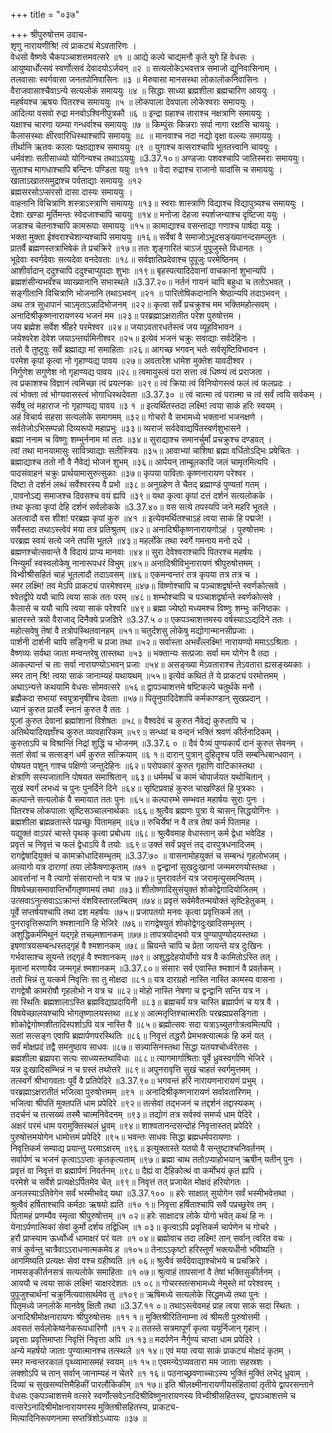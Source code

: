 +++
title = "०३७"

+++
श्रीपुरुषोत्तम उवाच-  
शृणु नारायणीश्रि! त्वं प्राकट्यं मेऽवतारिणः ।  
वेधसो वैष्णवे चैकपञ्चाशत्तमवत्सरे ॥१ ॥
आद्ये कल्पे चाद्यमनौ कृते युगे हि वेधसः ।  
आयुष्यार्धोत्सवं स्वर्णोत्सवं देवादयोऽर्जयन् ॥२ ॥
सत्यलोकेऽभवत्तत्र समाजो द्युनिवासिनाम् ।  
तलवासाः स्वर्गवासा जनतपोनिवासिनः ॥३ ॥
मेरुवासा मानसस्था लोकालोकनिवासिनः ।  
वैराजवासाश्चैवाऽन्ये सत्यलोकं समाययुः ॥४ ॥
सिद्धाः साध्या ब्रह्मशीला ब्रह्मचारिण आययुः ।  
महर्षयश्च ऋषयः पितरश्च समाययुः ॥५ ॥
लोकपाला देवपाला लोकेश्वराः समाययुः ।  
आदित्या वसवो रुद्रा मनवोऽश्विनीपुत्रकौ ॥६ ॥
इन्द्रा ग्रहाश्च ताराश्च नक्षत्राणि समाययुः ।  
यक्षाश्च चारणा याम्या गन्धर्वाश्च समाययुः ॥७ ॥
किम्पुंसः किन्नराः सर्पा नागा रक्षांसि चाययुः ।  
कैलासस्थाः क्षीरवारिधिस्थाश्चापि समाययुः ॥८ ॥
मानवाश्च नदा नद्यो वृक्षा वल्ल्यः समाययुः ।  
तीर्थानि ऋतवः कालाः पक्षाद्याश्च समाययुः ॥९ ॥
युगाश्च वत्सराश्चापि भूततत्त्वानि चाययुः ।  
धर्मवंशाः सतीसाध्व्यो योगिन्यश्च तथाऽऽययुः ॥3.37.१०॥
अण्डजाः पशवश्चापि जातिस्मराः समाययुः।  
सुताश्च मागधाश्चापि बन्दिनः पण्डिता ययुः ॥११ ॥
वेदा रुद्राश्च राजानो यादांसि च समाययुः ।  
खाताऽखातसमुद्राश्च पर्वताद्याः समाययुः ॥१२  
ब्रह्मसरसोऽप्सरसो दासा दास्यः समाययुः ।  
वाहनानि विचित्राणि शस्त्राऽस्त्राणि समाययुः ॥१३॥
स्वराः शास्त्राणि विद्याश्च विद्यापुत्र्यश्च समाययुः ।  
देशाः खण्डा मूर्तिमन्तः स्वेदजाश्चापि चाययुः ॥१४॥
मनोजा देहजा स्पर्शजन्याश्च दृष्टिजा ययुः ।  
जडाश्च चेतनाश्चापि कामरूपाः समाययुः ॥१५॥
कामाद्याश्च वसन्ताद्या गणाश्च पार्षदा ययुः ।  
भक्ता मुक्ता ईश्वराश्चेशान्यश्चापि समाययुः ॥१६॥
सर्वेषां वै समाजोऽभूदसङ्ख्यानन्दसम्प्लुतः ।  
प्रातर्वै ब्रह्मणस्तत्राभिषेकं ते प्रचक्रिरे ॥१७॥
ततः शृङ्गारितं चाऽजं पुपूजुस्ते विधानतः ।  
भूदेवाः स्वर्गदेवाः सत्यदेवा वनदेवताः ॥१८॥
सर्वज्ञातिप्रदेवाश्च पुपूजुः परमेष्ठिनम् ।  
आशीर्वादान् ददुश्चापि ददुश्चाप्युपदाः शुभाः ॥१९॥
बृहस्पत्यादिदेवानां वाचकानां शुभान्यपि ।  
ब्रह्मशंसीन्यभवँश्च व्याख्यानानि सभास्थले ॥3.37.२०॥
नर्तनं गायनं चापि बहुधा च ततोऽभवत् ।  
सङ्गीतानि विचित्राणि भोजनानि तथाऽभवन् ॥२१ ॥
पारितोषिकदानानि श्रेष्ठान्यपि तदाऽभवन् ।  
अथ तत्र सुधापानं चाऽमृताऽन्नादिभोजनम् ॥२२॥
कृत्वा सर्वे प्रचक्रुश्च मम भक्तिमहोत्सवम् ।  
अनादिश्रीकृष्णनारायणस्य भजनं मम ॥२३॥
परब्रह्माऽक्षरातीत परेश पुरुषोत्तम ।  
जय ब्रह्मेश सर्वेश श्रीहरे परमेश्वर ॥२४॥
जयाऽवतारधर्तस्त्वं जय व्यूहविभावन ।  
जयेश्वरेश देवेश जयाऽन्तर्यामिनीश्वर ॥२५॥
इत्येवं भजनं चक्रुः सवाद्याः सर्वदेहिनः ।  
ततो वै तुष्टुवुः सर्वे ब्रह्माद्या मां समाहिताः ॥२६॥
आगच्छ भगवन् भर्तः सर्वसृष्टिविभावन ।  
परमेश कृपां कृत्वा नो गृहाण्यद्य पावय ॥२७॥
अवतारेश धामेश मुक्तेश यावदीश्वर ।  
निर्गुणेश सगुणेश नो गृहाण्यद्य पावय ॥२८॥
त्वमायुस्त्वं परा सत्ता त्वं धिष्ण्यं त्वं प्रराजता ।  
त्व प्रकाशश्च विज्ञानं त्वमिच्छा त्वं प्रयत्नकः ॥२९॥
त्वं क्रिया त्वं विनियोगस्त्वं फलं त्वं फलप्रदः ।  
त्वं भोक्ता त्वं भोग्यवासस्त्वं भोगाधिस्थदेवता ॥3.37.३० ॥
त्वं चात्मा त्वं परात्मा च त्वं सर्वं त्वयि सर्वकम् ।  
सर्वेषु त्वं महाराज नो गृहाण्यद्य पावय ॥३ १ ॥
इत्यर्थितस्तदा लक्ष्मि! त्वया साकं हरिः स्वयम् ।  
अहं विचार्य सहसा सत्यलोके समागमम् ॥३२॥
गोचरो वै सभामध्ये भक्तानां भजनक्षणे ।  
सर्वतेजोऽभिसम्पन्नो दिव्यरूपो महाप्रभुः ॥३३॥
व्यराजं सर्वदेवाद्यर्पितस्वर्णशुभासने ।  
ब्रह्मा ननाम च विष्णुः शम्भुर्ननाम मां ततः ॥३४॥
सुराद्याश्च समानर्चुर्मां प्रचक्रुश्च दण्डवत् ।  
त्वां तथा मानयामासुः सावित्र्याद्याः सतीस्त्रियः ॥३५॥
आवाभ्यां चाशिषा ब्रह्मा वर्धितोऽद्भिः प्रषेचितः ।  
ब्रह्माद्याश्च ततो नौ वै नैवेद्यं भोजनं शुभम् ॥३६॥
आर्पयन् ताम्बूलकादि जलं चामृतमित्यपि ।  
पादसंवाहनं चक्रुः प्रार्थयामासुरुत्सुकाः ॥३७॥
कृपया पाविताः कृष्णनारायण परेश्वर ।  
दिष्टा ते दर्शनं लब्धं सर्वेश्वरस्य वै प्रभो ॥३८॥
अनुग्रहेण ते चैतद् ब्रह्माण्डं पुण्यतां गतम् ।  
,पावनोऽद्य समाजश्च दिवसश्च वयं ह्यपि ॥३९॥
यथा कृत्वा कृपां दत्तं दर्शनं सत्यलोकके ।  
तथा कृत्वा कृपां देहि दर्शनं सर्वलोकके ॥3.37.४०॥
वस सत्ये तपस्यपि जने महरि भूतले ।  
अतत्वादौ वस शीश! परब्रह्म कृपां कुरु ॥४१ ॥
इत्येवमर्थितश्चाऽहं त्वया साकं हि पद्मजे! ।  
सर्वैस्तदा तथाऽस्त्वेवं मया तत्र प्रतिश्रुतम् ॥४२॥
अनादिश्रीकृष्णनारायणोऽहं । पुरुषोत्तमः ।  
परब्रह्म स्वयं सत्ये जने तपसि भूतले ॥४३॥
महर्लोके तथा स्वर्गे गमनाय मनो दधे ।  
ब्रह्मणश्चोत्सवान्ते वै विदायं प्राप्य मानवाः ॥४४॥
सुरा देवेश्वराश्चापि पितरश्च महर्षयः ।  
निन्युर्मां स्वस्वलोकेषु नानारूपधरं विभुम् ॥४५॥
अनादिश्रीविभुनारायणं श्रीपुरुषोत्तमम् ।  
विभ्वीश्रीसहितं चाहं भूतलादौ तदाऽवसम् ॥४६॥
एकमन्वन्तरं तत्र कृपया तत्र तत्र च ।  
स्मर लक्ष्मि! तव मेऽपि प्राकट्यं पारमेश्वरम् ॥४७॥
विष्णोश्चापि च पञ्चाशद्वर्षान्ते स्वर्णकोत्सवे ।  
श्वेतद्वीपे ययौ चापि त्वया साकं ततः परम् ॥४८॥
शम्भोश्चापि च पञ्चाशद्वर्षान्ते स्वर्णकोत्सवे ।  
कैलासे च ययौ चापि त्वया साकं परेश्वरि ॥४९॥
ब्रह्मा ज्येष्ठो मध्यमश्च विष्णुः शम्भुः कनिष्ठकः ।  
भ्रातरस्ते त्रयो वैराजाद् दिनैक्ये प्रजज्ञिरे ॥3.37.५ ०॥
एकपञ्चाशत्तमस्य वर्षस्याऽऽद्यदिने ततः ।  
महोत्सवेषु तेषां वै तत्रोपस्थितवानहम् ॥५१॥
चतुर्दशसु लोकेषु मद्योगान्मानसीप्रजाः ।  
पार्शनी दार्शनी चापि सङ्गिनी च प्रजा तथा ॥५२॥
सर्वास्ता अभवँल्लक्ष्मि! नारायण्यो ममाऽऽश्रिताः ।  
वैष्णव्यः सर्वथा जाता मन्वन्तरेषु तास्तथा ॥५३ ॥
भक्तान्यः सत्प्रजाः सर्वा मम योगेन वै तदा ।  
आकल्पान्तं च ताः सर्वा नारायण्योऽभवन् प्रजाः ॥५४॥
असङ्ख्या मेऽवताराश्च तेऽवतारा ह्यसङ्ख्यकाः ।  
स्मर तान् श्रि! त्वया साकं जानाम्यहं यथायथम् ॥५५॥
इत्येवं कथितं ते ये प्राकट्यं परमोत्तमम् ।  
अथाऽन्यत्ते कथयामि वेधसः सोमवत्सरे ॥५६॥
द्वापञ्चाशत्तमे षष्टिकल्पे चतुर्थके मनौ ।  
ब्रह्मैकदा सभायां स्वपुत्रानृषींश्च देवताः ॥५७॥
पितॄनुपादिदेशापि कर्मकाण्डान् सुखप्रदान् ।  
ध्यानं कुरुत प्रातर्वै स्नानं कुरुत वै ततः ।  
पूजां कुरुत देवानां ब्रह्मांशानां विशेषतः ॥५८॥
वैश्वदेवं च कुरुत नैवेद्यं कुरुतापि च ।  
अतिथेयादियज्ञाँश्च कुरुत व्यावहारिकम् ॥५९॥
सन्ध्यां च वन्दनं भक्तिं श्रवणं कीर्तनादिकम् ।  
कुरुताऽपि च विश्रान्तिं निद्रां शुद्धिं च भोजनम् ॥3.37.६ ० ॥
दैवं पैत्र्यं पुण्यकार्यं दानं कुरुत सेवनम् ।  
सतां सेवां च सत्सङ्गं धर्मं कुरुत सत्क्रियाम् ॥६ १॥
दारान् पुत्रान् दुहितॄश्च पतिं सम्बन्धिबान्धवान् ।  
पोषयत पशून् गाश्च पक्षिणो जन्तुदेहिनः ॥६२॥
परोपकारं कुरुत गृहाणि वाटिकास्तथा ।  
क्षेत्राणि सस्यजातानि पोषयत समाश्रितान् ॥६३॥
धर्ममर्थं च कामं चोपार्जयत यथोचितान् ।  
सुखं स्वर्गं लभध्वं च पुनः पुनर्दिने दिने ॥६४॥
सृष्टिप्रवाहं कुरुत चाखण्डितं हि पुत्रकाः ।  
कल्पान्ते सत्यलोकं वै समायात ततः पुनः ॥६५॥
कल्पारम्भे सम्भवत महार्षयः सुराः पुनः ।  
पितरश्च लोकपालाः सृष्टिसञ्चालनार्थकाः ॥६६॥
श्रुत्वैव ब्रह्मणः पुत्रा ये चासन् सिद्धयोगिनः ।  
ब्रह्मशीला ब्रह्मव्रतास्ते पप्रच्छुः पितामहम् ॥६७॥
रुचिर्येषां न वै तत्र तेषां कर्म पितामह ।  
यद्युक्तं वाऽपरं चास्ते पृथक् कृत्वा प्रबोधय ॥६८॥
श्रुत्वैवमाह वेधास्तान् कर्म द्वेधा भवेदिह ।  
प्रवृत्तं च निवृत्तं च फलं द्वेधाऽपि वै तयोः ॥६९॥
उक्तं सर्वं प्रवृत्तं तद् दारपुत्रधनादिजम् ।  
रागद्वेषादियुक्तं च कामक्रोधादिसम्भृतम् ॥3.37.७० ॥
वासनामोहयुक्तं च सम्बन्धं गृहलोभजम् ।  
अत्यागो यत्र दाराणां तया लोकैषणाकृताम् ॥७१ ॥
द्वन्द्वानां सुखदुःखानां जन्ममरणयोस्तथा ।  
आवर्त्तानां न वै त्यागो संसारान्तो न यत्र च ॥७२॥
पुनरावर्तनं यत्र जरामृत्युसमन्वितम् ।  
विषयेच्छासमावाप्तिर्भोगतृष्णामयं तथा ॥७३॥
शीतोष्णादिसुसंयुक्तं शोकोद्वेगादियोजितम् ।  
उत्सवाऽनुत्सवाऽऽक्रान्तं वंशविस्तारलम्बितम् ॥७४॥
प्रवृत्तं सर्वमेवैतन्मयोक्तं सृष्टिहेतुकम् ।  
पूर्वे सप्तर्षयश्चापि तथा दश महर्षयः ॥७५॥
प्रजापतयो मनवः कृत्वा प्रवृत्तिकर्म तत् ।  
पुनरावृत्तिरूपाणि श्मशानानि हि भेजिरे ॥७६॥
रागद्वेषयुतं शोकोद्वेगदुःखादिसम्भृतम् ।  
अशुद्धिकर्ममिथुनं यद्गृहे तच्छ्मशानकम् ॥७७॥
तापत्रयोद्भवो यत्र पुण्यापुण्योदयस्तथा ।  
इषणात्रयसम्बन्धस्तद्गृहं वै श्मशानकम् ॥७८॥
म्रियन्ते चापि च प्रेता जायन्ते यत्र दुःखिनः ।  
गर्भवासाश्च सूयन्ते तद्गृहं वै श्मशानकम् ॥७९॥
अशुद्धदेहयोर्योगो यत्र वै कामितोऽस्ति तत् ।  
मृतानां मरणायैव जन्मगृहं श्मशानकम् ॥3.37.८०॥
संसारः सर्व एवास्ति श्मशानं वै प्रवर्तकम् ।  
ततो भिन्नं तु यत्कर्म निवृत्तिः सा तु मोक्षदा ॥८१॥
यत्र दारग्रहो नास्ति नास्ति कामस्य वासना ।  
रागद्वेषौ कामरोषौ गृहलोभो न यत्र च ॥८२॥
मोहो नास्ति नेषणा च द्वन्द्वानि सन्ति यत्र न ।  
सा स्थितिः ब्रह्मशालाऽस्ति ब्रह्मविद्याप्रदायिनी ॥८३॥
ब्रह्मचर्यं यत्र चास्ति ब्रह्मार्पणं च यत्र वै ।  
विषयेच्छालयश्चापि भोगतृष्णालयस्तथा ॥८४॥
आत्मतृप्तिश्चात्मरतिः परब्रह्मप्रसङ्गिता ।  
शोकोद्वेगोष्णशीतादिस्पर्शाऽपि यत्र नास्ति वै ॥८५॥
ब्रह्मोत्सवः सदा यत्राऽच्युतगोत्रत्वमित्यपि ।  
सतां सत्सङ्ग एवापि ब्रह्मार्पणपरस्थितिः ॥८६॥
निवृत्तं तद्धरौ प्रेमभक्त्यात्मकं हि कर्म यत् ।  
सर्वं मोक्षप्रदं तद्वै समनुष्ठाय साधवः ॥८७॥
सन्न्यासिनस्तथा सिद्धा यतयश्चोर्ध्वरेतसः ।  
ब्रह्मशीला ब्रह्मपरा सत्यः साध्व्यस्तथाविधाः ॥८८॥
त्यागमार्गाश्रिताः पूर्वे ध्रुवस्वर्गाणि भेजिरे ।  
यन्न दुःखादिसम्भिन्नं न च ग्रस्तं तथोत्तरे ॥८९॥
अपुनरावृत्ति सुखं चाहतं स्वर्गमुत्तमम् ।  
तत्स्वर्गं श्रीभागवताः पूर्वे वै प्रतिपेदिरे ॥3.37.९०॥
भगवन्तं हरिं नारायणनारायणं प्रभुम् ।  
परब्रह्माऽक्षरातीतं भजित्वा पुरुषोत्तमम् ॥९१ ॥
अनादिश्रीकृष्णनारायणं सर्वावतारिणम् ।  
भजित्वा श्रीपतिं मुक्तपतिं धाम प्रपेदिरे ॥९२॥
तत्सेवां तद्भजनं च तद्दर्शनं तद्दास्यकम् ।  
तदर्चनं च तत्सख्यं तस्मै चात्मनिवेदनम् ॥९३॥
तद्योगं तत्र सर्वस्वं समर्प्य धाम पेदिरे ।  
अक्षरं परमं धाम परामुक्तिस्थलं ध्रुवम् ॥९४॥
शाश्वतानन्दसन्दोहं निवृत्तास्तत् प्रपेदिरे ।  
पुरुषोत्तमयोगेन धामोत्तमं प्रपेदिरे ॥९५॥
भवन्तः साधवः सिद्धा ब्रह्मधर्मपरायणाः ।  
निवृत्तिकर्म सम्पाद्य प्रयान्तु परमाऽक्षरम् ॥९६॥
इत्युक्तास्ते यतयो वै सन्तुष्टाश्चनिवर्तनम् ।  
सर्वार्पणं च भजनं कृत्वाऽऽप्ताः कृतकृत्यताम् ॥९७॥
ब्रह्मा चाथ ततोऽप्याहोभयान् ऋषीन् यतीन् पुनः ।  
प्रवृत्तं वा निवृत्तं वा ब्रह्मार्पणं निवर्तनम् ॥९८॥
दैह्यं वा दैहिकोत्थं वा कर्मोभयं कृतं ह्यपि ।  
परमेशे च सर्वेशे प्रत्यक्षेऽर्पितमेव चेत् ॥९९॥
निवृत्तं तत् प्रजायेत मोक्षदं हरियोगतः ।  
अनलस्याऽतिवेगेन सर्वं भस्मीभवेद् यथा ॥3.37.१०० ॥
हरेः साक्षात् सुयोगेन सर्वं भस्मीभवेत्तथा ।  
श्रुत्वैवं हर्षिताश्चापि कर्मठाः ऋषयो ह्यति ॥१० १॥
निवृत्ता हर्षिताश्चापि सर्वे पप्रच्छुरेव तम् ।  
पितामहं प्रणम्यैव स्मृत्वा श्रीपुरुषोत्तम् ॥१ ०२॥
हरेः साक्षादत्र लोके योगो भवेत् कथं हि नः ।  
येनाऽर्पणात्मिकां सेवां कुर्मो दर्शय तद्विधिम् ॥१ ०३॥
कृत्वाऽपि प्रवृत्तिकर्म चार्पणेन च गोचरे ।  
हरौ प्राप्स्याम ऊर्ध्वोर्ध्वं धामाक्षरं परं यतः ॥१ ०४॥
ब्रह्मोवाच तदा लक्ष्मि! तान् सर्वान् त्वरित वचः ।  
सत्रं कुर्वन्तु चात्रैवाऽऽराधनात्मकमेव ह ॥१०५॥
तेनाऽऽकृष्टो हरिस्तूर्णं भक्त्यधीनो भविष्यति ।  
आगमिष्यति प्रत्यक्षः सेवां वश्च ग्रहीष्यति ॥१ ०६॥
श्रुत्वैवं सर्वदेवाद्याश्चोभये च प्रचक्रिरे ।  
नामसङ्कीर्तनसत्रं सत्यलोके समाहिताः ॥१ ०७॥
श्रुत्वाहं तापसानां वै तेषां भक्तिसुकीर्तनम् ।  
आययौ च त्वया साकं लक्ष्मि! चाक्षरदेशतः ॥१ ०८॥
गोचरस्तत्सभामध्ये नेमुस्ते मां परेश्वरम् ।  
पुपूजुश्चार्थनां चक्रुर्नित्यवासार्थमेव तु ॥१०९॥
ऋषिमध्ये सत्यलोके सिद्धमध्ये तथा पुनः ।  
पितृमध्ये जनलोके मानवेषु क्षितौ तथा ॥3.37.११ ०॥
तथाऽस्त्वेवमहं प्राह त्वया साकं सदा स्थितः ।  
अनादिश्रीमोक्षनारायणः श्रीपुरुषोत्तमः ॥११ १॥
मुक्तिश्रीरितिनाम्ना त्वं श्रीमती पुरुषोत्तमी ।  
अवसतं सर्वलोकेष्वनेकरूपधारिणौ ॥११ २॥
ततस्ते सत्रमापूर्णं कृत्वा ययुर्निजान् गृहान् ।  
प्रवृत्ताः प्रवृत्तिमाप्ता निवृत्तिं निवृत्ता अपि ॥१ १३॥
मदर्पणेन नैर्गुण्यं चाप्ता धाम प्रपेदिरे ।  
अन्ये महर्षयो जाताः पुण्यात्मानश्च तत्स्थले ॥१ १४॥
एवं मया त्वया साकं प्राकट्यं मोक्षदं कृतम् ।  
स्मर मन्वन्तरकालं पृथ्व्यामासमहं स्वयम् ॥१ १५॥
एवमन्येऽप्यवतारा मम जाताः सहस्रशः ।  
लक्शोऽपि च तान् सर्वान् जानाम्यहं न चेतरे ॥१ १६॥
पठनाच्छ्रवणाच्चाऽस्य भुक्तिं मुक्तिं लभेद् ध्रुवाम् ।  
दिव्यां च सुखसम्पत्तिमैहिकीं पारलौकिकीम् ॥१ १७॥
इति श्रीलक्ष्मीनारायणीयसंहितायां तृतीये द्वापरसन्ताने वेधसः एकपञ्चाशत्तमे वत्सरे स्वर्णोत्सवेऽनादिश्रीविष्णुनारायणस्य विभ्वीश्रीसहितस्य, द्वापञ्चाशत्तमे च वत्सरेऽनादिश्रीमोक्षनारायणस्य मुक्तिश्रीसहितस्य, प्राकट्य-  
मित्यादिनिरूपणनामा सप्तत्रिंशोऽध्यायः ॥३७ ॥
    
    
